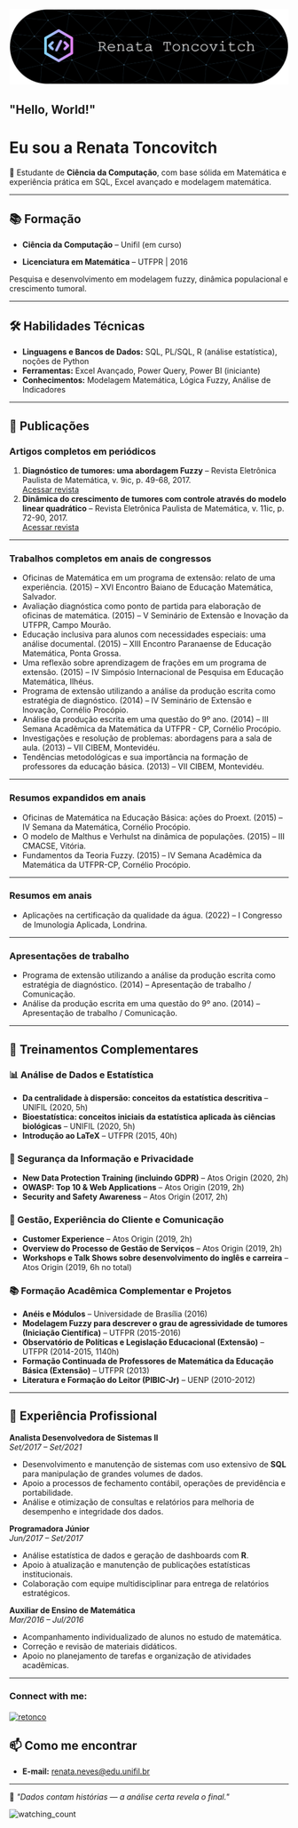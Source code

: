 ![Header](./github-header-banner-ok.png)


## "Hello, World!"

# Eu sou a Renata Toncovitch
🎯 Estudante de **Ciência da Computação**, com base sólida em Matemática e experiência prática em SQL, Excel avançado e modelagem matemática.  

---
## 📚 Formação
- **Ciência da Computação** – Unifil (em curso)
  
- **Licenciatura em Matemática** – UTFPR | 2016

Pesquisa e desenvolvimento em modelagem fuzzy, dinâmica populacional e crescimento tumoral.

---
## 🛠️ Habilidades Técnicas
- **Linguagens e Bancos de Dados:** SQL, PL/SQL, R (análise estatística), noções de Python
- **Ferramentas:** Excel Avançado, Power Query, Power BI (iniciante)
- **Conhecimentos:** Modelagem Matemática, Lógica Fuzzy, Análise de Indicadores

---
## 📄 Publicações
### Artigos completos em periódicos
1. **Diagnóstico de tumores: uma abordagem Fuzzy** – Revista Eletrônica Paulista de Matemática, v. 9ic, p. 49-68, 2017.  
   [Acessar revista](https://www.fc.unesp.br/Home/Departamentos/Matematica/revistacqd2228/v09a03ic-diagnostico-de-tumores-uma-abordagem-fuzzy.pdf)
2. **Dinâmica do crescimento de tumores com controle através do modelo linear quadrático** – Revista Eletrônica Paulista de Matemática, v. 11ic, p. 72-90, 2017.  
   [Acessar revista](https://www.fc.unesp.br/Home/Departamentos/Matematica/revistacqd2228/v11a06ic-dinamica-do-crescimento-de-tumores.pdf)
   
---
### Trabalhos completos em anais de congressos
- Oficinas de Matemática em um programa de extensão: relato de uma experiência. (2015) – XVI Encontro Baiano de Educação Matemática, Salvador.  
- Avaliação diagnóstica como ponto de partida para elaboração de oficinas de matemática. (2015) – V Seminário de Extensão e Inovação da UTFPR, Campo Mourão.  
- Educação inclusiva para alunos com necessidades especiais: uma análise documental. (2015) – XIII Encontro Paranaense de Educação Matemática, Ponta Grossa.  
- Uma reflexão sobre aprendizagem de frações em um programa de extensão. (2015) – IV Simpósio Internacional de Pesquisa em Educação Matemática, Ilhéus.  
- Programa de extensão utilizando a análise da produção escrita como estratégia de diagnóstico. (2014) – IV Seminário de Extensão e Inovação, Cornélio Procópio.  
- Análise da produção escrita em uma questão do 9º ano. (2014) – III Semana Acadêmica da Matemática da UTFPR - CP, Cornélio Procópio.  
- Investigações e resolução de problemas: abordagens para a sala de aula. (2013) – VII CIBEM, Montevidéu.  
- Tendências metodológicas e sua importância na formação de professores da educação básica. (2013) – VII CIBEM, Montevidéu.
---
### Resumos expandidos em anais  
- Oficinas de Matemática na Educação Básica: ações do Proext. (2015) – IV Semana da Matemática, Cornélio Procópio.  
- O modelo de Malthus e Verhulst na dinâmica de populações. (2015) – III CMACSE, Vitória.  
- Fundamentos da Teoria Fuzzy. (2015) – IV Semana Acadêmica da Matemática da UTFPR-CP, Cornélio Procópio.
---
### Resumos em anais
- Aplicações na certificação da qualidade da água. (2022) – I Congresso de Imunologia Aplicada, Londrina.
---
### Apresentações de trabalho
- Programa de extensão utilizando a análise da produção escrita como estratégia de diagnóstico. (2014) – Apresentação de trabalho / Comunicação.  
- Análise da produção escrita em uma questão do 9º ano. (2014) – Apresentação de trabalho / Comunicação.
---
## 📑 Treinamentos Complementares
### 📊 Análise de Dados e Estatística
- **Da centralidade à dispersão: conceitos da estatística descritiva** – UNIFIL (2020, 5h)  
- **Bioestatística: conceitos iniciais da estatística aplicada às ciências biológicas** – UNIFIL (2020, 5h)  
- **Introdução ao LaTeX** – UTFPR (2015, 40h)  
### 🔐 Segurança da Informação e Privacidade
- **New Data Protection Training (incluindo GDPR)** – Atos Origin (2020, 2h)  
- **OWASP: Top 10 & Web Applications** – Atos Origin (2019, 2h)  
- **Security and Safety Awareness** – Atos Origin (2017, 2h)  
### 💼 Gestão, Experiência do Cliente e Comunicação
- **Customer Experience** – Atos Origin (2019, 2h)  
- **Overview do Processo de Gestão de Serviços** – Atos Origin (2019, 2h)  
- **Workshops e Talk Shows sobre desenvolvimento do inglês e carreira** – Atos Origin (2019, 6h no total)  
### 📚 Formação Acadêmica Complementar e Projetos
- **Anéis e Módulos** – Universidade de Brasília (2016)  
- **Modelagem Fuzzy para descrever o grau de agressividade de tumores (Iniciação Científica)** – UTFPR (2015-2016)  
- **Observatório de Políticas e Legislação Educacional (Extensão)** – UTFPR (2014-2015, 1140h)  
- **Formação Continuada de Professores de Matemática da Educação Básica (Extensão)** – UTFPR (2013)  
- **Literatura e Formação do Leitor (PIBIC-Jr)** – UENP (2010-2012)
  
---

## 💼 Experiência Profissional
**Analista Desenvolvedora de Sistemas II**  
*Set/2017 – Set/2021*  
- Desenvolvimento e manutenção de sistemas com uso extensivo de **SQL** para manipulação de grandes volumes de dados.  
- Apoio a processos de fechamento contábil, operações de previdência e portabilidade.  
- Análise e otimização de consultas e relatórios para melhoria de desempenho e integridade dos dados.
  
**Programadora Júnior**  
*Jun/2017 – Set/2017*  
- Análise estatística de dados e geração de dashboards com **R**.  
- Apoio à atualização e manutenção de publicações estatísticas institucionais.  
- Colaboração com equipe multidisciplinar para entrega de relatórios estratégicos.
  
**Auxiliar de Ensino de Matemática**  
*Mar/2016 – Jul/2016*  
- Acompanhamento individualizado de alunos no estudo de matemática.  
- Correção e revisão de materiais didáticos.  
- Apoio no planejamento de tarefas e organização de atividades acadêmicas.
  
---
<h3 align="left">Connect with me:</h3>
<p align="left">
<a href="https://www.linkedin.com/in/renata-toncovitch/" target="blank"><img align="center" src="https://raw.githubusercontent.com/rahuldkjain/github-profile-readme-generator/master/src/images/icons/Social/linked-in-alt.svg" alt="retonco" height="30" width="40" /></a>
</p>

## 📫 Como me encontrar
- **E-mail:** renata.neves@edu.unifil.br
---
💬 *"Dados contam histórias — a análise certa revela o final."*

<img src="https://komarev.com/ghpvc/?username=retonco&color=brightgreen" alt="watching_count" />

